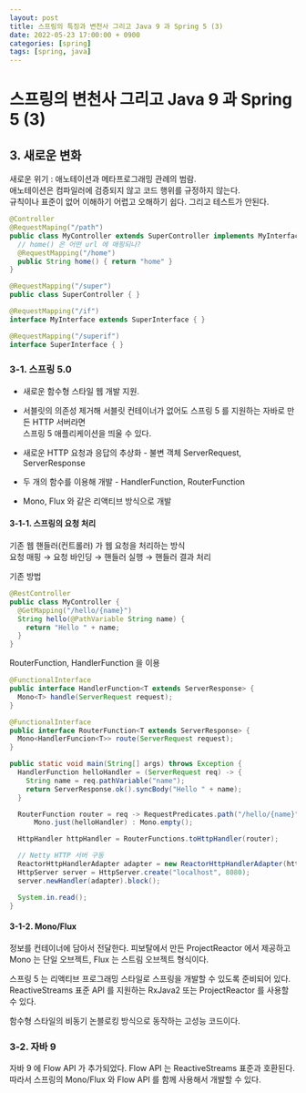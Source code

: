 ```yaml
---
layout: post
title: 스프링의 특징과 변천사 그리고 Java 9 과 Spring 5 (3)
date: 2022-05-23 17:00:00 + 0900
categories: [spring]
tags: [spring, java]
---
```

# 스프링의 변천사 그리고 Java 9 과 Spring 5 (3)

## 3. 새로운 변화
새로운 위기 : 애노테이션과 메타프로그래밍 관례의 범람.    
애노테이션은 컴파일러에 검증되지 않고 코드 행위를 규정하지 않는다.   
규칙이나 표준이 없어 이해하기 어렵고 오해하기 쉽다. 그리고 테스트가 안된다.   

```java
@Controller
@RequestMaping("/path")
public class MyController extends SuperController implements MyInterface {
  // home() 은 어떤 url 에 매핑되나?
  @RequestMapping("/home")
  public String home() { return "home" }
}

@RequestMapping("/super")
public class SuperController { }

@RequestMapping("/if")
interface MyInterface extends SuperInterface { }

@RequestMapping("/superif")
interface SuperInterface { }
```

### 3-1. 스프링 5.0
- 새로운 함수형 스타일 웹 개발 지원.    

- 서블릿의 의존성 제거해 서블릿 컨테이너가 없어도 스프링 5 를 지원하는 자바로 만든 HTTP 서버라면   
스프링 5 애플리케이션을 띄울 수 있다.    

- 새로운 HTTP 요청과 응답의 추상화 - 불변 객체 ServerRequest, ServerResponse   

- 두 개의 함수를 이용해 개발 - HandlerFunction, RouterFunction    

- Mono<T>, Flux<T> 와 같은 리액티브 방식으로 개발

#### 3-1-1. 스프링의 요청 처리

기존 웹 핸들러(컨트롤러) 가 웹 요청을 처리하는 방식    
요청 매핑 → 요청 바인딩 → 핸들러 실행 → 핸들러 결과 처리

기존 방법
```java
@RestController
public class MyController {
  @GetMapping("/hello/{name}")
  String hello(@PathVariable String name) {
    return "Hello " + name;
  }
}
```

RouterFunction, HandlerFunction 을 이용
```java
@FunctionalInterface
public interface HandlerFunction<T extends ServerResponse> {
  Mono<T> handle(ServerRequest request);
}

@FunctionalInterface
public interface RouterFunction<T extends ServerResponse> { 
  Mono<HandlerFuncion<T>> route(ServerRequest request);
}

public static void main(String[] args) throws Exception {
  HandlerFunction helloHandler = (ServerRequest req) -> {
    String name = req.pathVariable("name");
    return ServerResponse.ok().syncBody("Hello " + name);
  }

  RouterFunction router = req -> RequestPredicates.path("/hello/{name}").test(req) ?    
      Mono.just(helloHandler) : Mono.empty();

  HttpHandler httpHandler = RouterFunctions.toHttpHandler(router);

  // Netty HTTP 서버 구동
  ReactorHttpHandlerAdapter adapter = new ReactorHttpHandlerAdapter(httpHandler);
  HttpServer server = HttpServer.create("localhost", 8080);
  server.newHandler(adapter).block();

  System.in.read();
}
```

#### 3-1-2. Mono/Flux
정보를 컨테이너에 담아서 전달한다. 피보탈에서 만든 ProjectReactor 에서 제공하고    
Mono 는 단일 오브젝트, Flux 는 스트림 오브젝트 형식이다.   

스프링 5 는 리액티브 프로그래밍 스타일로 스프링을 개발할 수 있도록 준비되어 있다.   
ReactiveStreams 표준 API 를 지원하는 RxJava2 또는 ProjectReactor 를 사용할 수 있다.    

함수형 스타일의 비동기 논블로킹 방식으로 동작하는 고성능 코드이다.

### 3-2. 자바 9
자바 9 에 Flow API 가 추가되었다. Flow API 는 ReactiveStreams 표준과 호환된다.    
따라서 스프링의 Mono/Flux 와 Flow API 를 함께 사용해서 개발할 수 있다.
